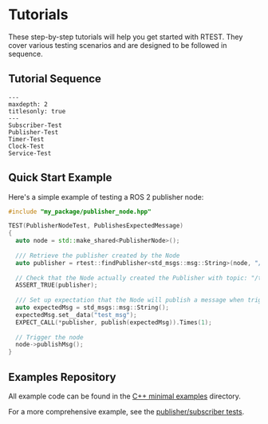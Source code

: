 # Tutorials

These step-by-step tutorials will help you get started with RTEST. They cover various testing scenarios and are designed to be followed in sequence.

## Tutorial Sequence

```{toctree}
---
maxdepth: 2
titlesonly: true
---
Subscriber-Test
Publisher-Test
Timer-Test
Clock-Test
Service-Test
```

## Quick Start Example

Here's a simple example of testing a ROS 2 publisher node:

```cpp
#include "my_package/publisher_node.hpp"

TEST(PublisherNodeTest, PublishesExpectedMessage)
{
  auto node = std::make_shared<PublisherNode>();
  
  /// Retrieve the publisher created by the Node
  auto publisher = rtest::findPublisher<std_msgs::msg::String>(node, "/test_topic");
  
  // Check that the Node actually created the Publisher with topic: "/test_topic"
  ASSERT_TRUE(publisher);
  
  /// Set up expectation that the Node will publish a message when triggered
  auto expectedMsg = std_msgs::msg::String();
  expectedMsg.set__data("test_msg");
  EXPECT_CALL(*publisher, publish(expectedMsg)).Times(1);
  
  // Trigger the node
  node->publishMsg();
}
```

## Examples Repository

All example code can be found in the [C++ minimal examples](https://github.com/Beam-and-Spyrosoft/rtest/tree/main/examples/test) directory.

For a more comprehensive example, see the [publisher/subscriber tests](https://github.com/Beam-and-Spyrosoft/rtest/blob/main/examples/test/pub_sub_tests.cpp).
